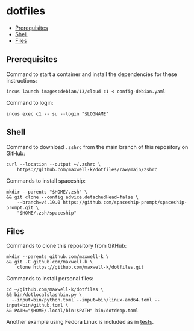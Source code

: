 # dotfiles

<!-- toc -->

- [Prerequisites](#prerequisites)
- [Shell](#shell)
- [Files](#files)

<!-- tocstop -->

## Prerequisites

Command to start a container and install the dependencies for these
instructions:

    incus launch images:debian/13/cloud c1 < config-debian.yaml

Command to login:

    incus exec c1 -- su --login "$LOGNAME"

## Shell

Command to download `.zshrc` from the main branch of this repository on GitHub:

    curl --location --output ~/.zshrc \
        https://github.com/maxwell-k/dotfiles/raw/main/zshrc

Commands to install spaceship:

<!-- embedme .README.md-files/1.sh -->

```
mkdir --parents "$HOME/.zsh" \
&& git clone --config advice.detachedHead=false \
    --branch=v4.19.0 https://github.com/spaceship-prompt/spaceship-prompt.git \
    "$HOME/.zsh/spaceship"
```

## Files

Commands to clone this repository from GitHub:

    mkdir --parents github.com/maxwell-k \
    && git -C github.com/maxwell-k \
        clone https://github.com/maxwell-k/dotfiles.git

<!-- for equivalent setup from local checkout see .README.md-files/2.sh -->

Commands to install personal files:

<!-- embedme .README.md-files/3.sh -->

```
cd ~/github.com/maxwell-k/dotfiles \
&& bin/dotlocalslashbin.py \
  --input=bin/python.toml --input=bin/linux-amd64.toml --input=bin/github.toml \
&& PATH="$HOME/.local/bin:$PATH" bin/dotdrop.toml
```

Another example using Fedora Linux is included as in [tests](/tests/).

<!--
README.md
SPDX-License-Identifier: CC0-1.0
Copyright Keith Maxwell
-->
<!-- vim: set filetype=markdown.embedme.markdown-toc.htmlCommentNoSpell.dprint : -->
